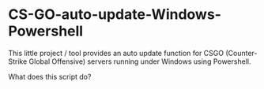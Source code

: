 # CS-GO-auto-update-Windows-Powershell
This little project / tool provides an auto update function for CSGO (Counter-Strike Global Offensive) servers running under Windows using Powershell.

What does this script do?

